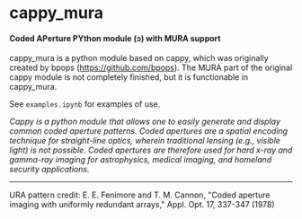 # cappy_mura
#### Coded APerture PYthon module (ɔ) with MURA support

cappy_mura is a python module based on cappy, which was originally created by bpops (https://github.com/bpops). The MURA part of the original cappy module is not completely finished, but it is functionable in cappy_mura.

See `examples.ipynb` for examples of use.

*Cappy is a python module that allows one to easily generate and display common coded aperture patterns. Coded apertures are a spatial encoding technique for straight-line optics, wherein traditional lensing (e.g., visible light) is not possible. Coded apertures are therefore used for hard x-ray and gamma-ray imaging for astrophysics, medical imaging, and homeland security applications.*

---

URA pattern credit: E. E. Fenimore and T. M. Cannon, "Coded aperture imaging with uniformly redundant arrays," Appl. Opt. 17, 337-347 (1978)

